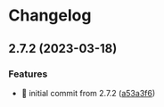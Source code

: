 # Changelog

## 2.7.2 (2023-03-18)


### Features

* 🎉 initial commit from 2.7.2 ([a53a3f6](https://github.com/MCDReforged/MCDReforged-Docker/commit/a53a3f67a92cba7ee8678d49a741d7a1200760af))
